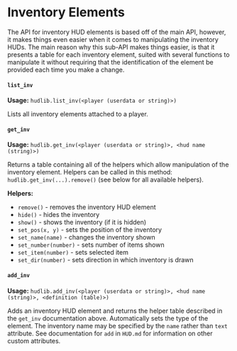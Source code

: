 # Inventory Elements
The API for inventory HUD elements is based off of the main API, however, it makes things even easier when it comes to manipulating the inventory HUDs. The main reason why this sub-API makes things easier, is that it presents a table for each inventory element, suited with several functions to manipulate it without requiring that the identification of the element be provided each time you make a change.

#### `list_inv`
__Usage:__ `hudlib.list_inv(<player (userdata or string)>)`

Lists all inventory elements attached to a player.

#### `get_inv`
__Usage:__ `hudlib.get_inv(<player (userdata or string)>, <hud name (string)>)`

Returns a table containing all of the helpers which allow manipulation of the inventory element. Helpers can be called in this method: `hudlib.get_inv(...).remove()` (see below for all available helpers).

__Helpers:__
- `remove()` - removes the inventory HUD element
- `hide()` - hides the inventory
- `show()` - shows the inventory (if it is hidden)
- `set_pos(x, y)` - sets the position of the inventory
- `set_name(name)` - changes the inventory shown
- `set_number(number)` - sets number of items shown
- `set_item(number)` - sets selected item
- `set_dir(number)` - sets direction in which inventory is drawn

#### `add_inv`
__Usage:__ `hudlib.add_inv(<player (userdata or string)>, <hud name (string)>, <definition (table)>)`

Adds an inventory HUD element and returns the helper table described in the `get_inv` documentation above. Automatically sets the type of the element. The inventory name may be specified by the `name` rather than `text` attribute. See documentation for `add` in `HUD.md` for information on other custom attributes.